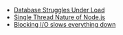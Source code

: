 * [Database Struggles Under Load](https://github.com/mahinul-wenexus/Notes/blob/main/database-struggles-under-load.md)
* [Single Thread Nature of Node.js](https://github.com/mahinul-wenexus/Notes/blob/main/Single_threaded_nature_of_Node.js.md)
* [Blocking I/O slows everything down](https://github.com/mahinul-wenexus/Notes/blob/main/blocking_io_slows_everything_down.md)
